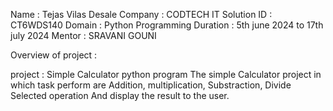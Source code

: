 Name : Tejas Vilas Desale
Company : CODTECH IT Solution
ID : CT6WDS140
Domain : Python Programming
Duration : 5th june 2024 to 17th july 2024
Mentor : SRAVANI GOUNI

Overview of project :

project : Simple Calculator 
python program
The simple Calculator project in which task perform are Addition, multiplication, Substraction, Divide
Selected operation And display the result to the user.

